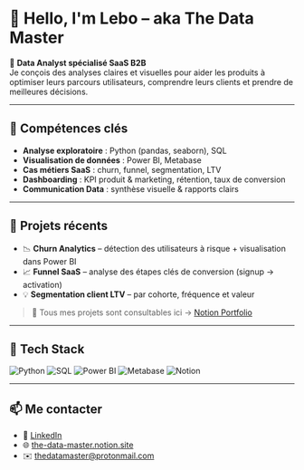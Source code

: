 # 👋 Hello, I'm Lebo – aka **The Data Master**

🎯 **Data Analyst spécialisé SaaS B2B**  
Je conçois des analyses claires et visuelles pour aider les produits à optimiser leurs parcours utilisateurs, comprendre leurs clients et prendre de meilleures décisions.

---

## 🚀 Compétences clés

- **Analyse exploratoire** : Python (pandas, seaborn), SQL
- **Visualisation de données** : Power BI, Metabase
- **Cas métiers SaaS** : churn, funnel, segmentation, LTV
- **Dashboarding** : KPI produit & marketing, rétention, taux de conversion
- **Communication Data** : synthèse visuelle & rapports clairs

---

## 📁 Projets récents

- 📉 **Churn Analytics** – détection des utilisateurs à risque + visualisation dans Power BI
- 📈 **Funnel SaaS** – analyse des étapes clés de conversion (signup → activation)
- 💡 **Segmentation client LTV** – par cohorte, fréquence et valeur

> 💼 Tous mes projets sont consultables ici → [Notion Portfolio](https://...)

---

## 🧰 Tech Stack

![Python](https://img.shields.io/badge/Python-3670A0?style=for-the-badge&logo=python&logoColor=white)
![SQL](https://img.shields.io/badge/SQL-316192?style=for-the-badge&logo=postgresql&logoColor=white)
![Power BI](https://img.shields.io/badge/PowerBI-F2C811?style=for-the-badge&logo=powerbi&logoColor=black)
![Metabase](https://img.shields.io/badge/Metabase-509EE3?style=for-the-badge&logo=metabase&logoColor=white)
![Notion](https://img.shields.io/badge/Notion-000000?style=for-the-badge&logo=notion&logoColor=white)

---

## 📫 Me contacter

- 🔗 [LinkedIn]([https://linkedin.com/in/…](https://www.linkedin.com/in/lebo-rohi-nathan-itoua-lebo-8431b0255?utm_source=share&utm_campaign=share_via&utm_content=profile&utm_medium=ios_app))  
- 🌐 [the-data-master.notion.site](https://...)  
- ✉️ thedatamaster@protonmail.com
